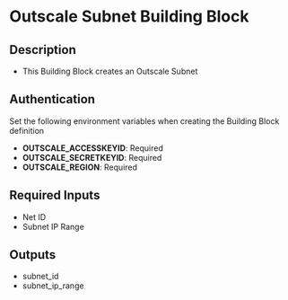 # Outscale Subnet Building Block
## Description
- This Building Block creates an Outscale Subnet

## Authentication
Set the following environment variables when creating the Building Block definition
- **OUTSCALE_ACCESSKEYID**: Required
- **OUTSCALE_SECRETKEYID**: Required
- **OUTSCALE_REGION**: Required

## Required Inputs
- Net ID
- Subnet IP Range

## Outputs
- subnet_id
- subnet_ip_range
